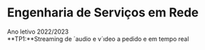 # Engenharia de Serviços em Rede
Ano letivo 2022/2023
<br />**TP1:**Streaming de ´audio e v´ıdeo a pedido e em tempo real
